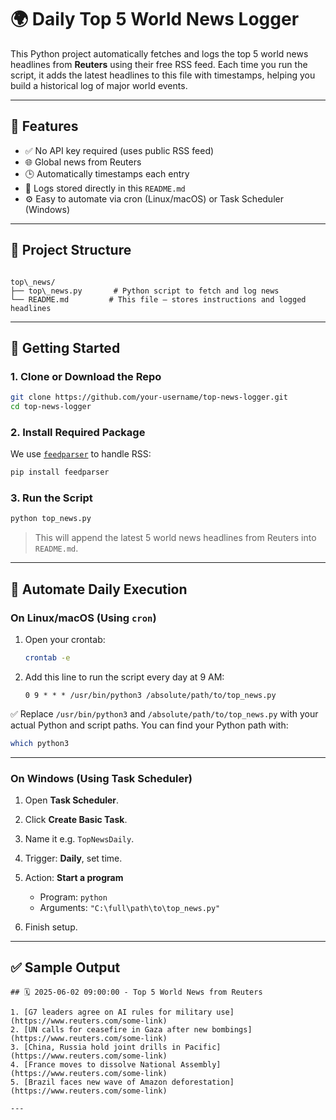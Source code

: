 # 🌍 Daily Top 5 World News Logger

This Python project automatically fetches and logs the top 5 world news headlines from **Reuters** using their free RSS feed. Each time you run the script, it adds the latest headlines to this file with timestamps, helping you build a historical log of major world events.

---

## 📰 Features

- ✅ No API key required (uses public RSS feed)
- 🌐 Global news from Reuters
- 🕒 Automatically timestamps each entry
- 📁 Logs stored directly in this `README.md`
- ⚙️ Easy to automate via cron (Linux/macOS) or Task Scheduler (Windows)

---

## 📂 Project Structure

```

top\_news/
├── top\_news.py       # Python script to fetch and log news
└── README.md         # This file – stores instructions and logged headlines

````

---

## 🚀 Getting Started

### 1. Clone or Download the Repo

```bash
git clone https://github.com/your-username/top-news-logger.git
cd top-news-logger
````

### 2. Install Required Package

We use [`feedparser`](https://pypi.org/project/feedparser/) to handle RSS:

```bash
pip install feedparser
```

### 3. Run the Script

```bash
python top_news.py
```

> This will append the latest 5 world news headlines from Reuters into `README.md`.

---

## 🔄 Automate Daily Execution

### On Linux/macOS (Using `cron`)

1. Open your crontab:

   ```bash
   crontab -e
   ```

2. Add this line to run the script every day at 9 AM:

   ```
   0 9 * * * /usr/bin/python3 /absolute/path/to/top_news.py
   ```

✅ Replace `/usr/bin/python3` and `/absolute/path/to/top_news.py` with your actual Python and script paths. You can find your Python path with:

```bash
which python3
```

---

### On Windows (Using Task Scheduler)

1. Open **Task Scheduler**.
2. Click **Create Basic Task**.
3. Name it e.g. `TopNewsDaily`.
4. Trigger: **Daily**, set time.
5. Action: **Start a program**

   * Program: `python`
   * Arguments: `"C:\full\path\to\top_news.py"`
6. Finish setup.

---

## ✅ Sample Output

```
## 🗓️ 2025-06-02 09:00:00 - Top 5 World News from Reuters

1. [G7 leaders agree on AI rules for military use](https://www.reuters.com/some-link)
2. [UN calls for ceasefire in Gaza after new bombings](https://www.reuters.com/some-link)
3. [China, Russia hold joint drills in Pacific](https://www.reuters.com/some-link)
4. [France moves to dissolve National Assembly](https://www.reuters.com/some-link)
5. [Brazil faces new wave of Amazon deforestation](https://www.reuters.com/some-link)

---
```

